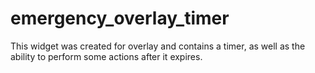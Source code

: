 # emergency_overlay_timer

This widget was created for overlay and contains a timer, as well as the ability to perform some actions after it expires.
